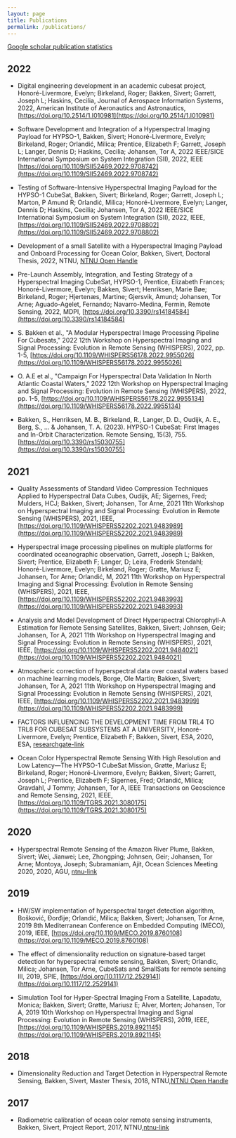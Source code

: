 ```yaml
---
layout: page
title: Publications
permalink: /publications/
---
```


[Google scholar publication statistics](https://scholar.google.no/citations?user=XeDtzHEAAAAJ&hl=en)


## 2022
- Digital engineering development in an academic cubesat project, Honoré-Livermore, Evelyn; Birkeland, Roger; Bakken, Sivert; Garrett, Joseph L; Haskins, Cecilia, Journal of Aerospace Information Systems, 2022, American Institute of Aeronautics and Astronautics, [https://doi.org/10.2514/1.I010981](https://doi.org/10.2514/1.I010981)

- Software Development and Integration of a Hyperspectral Imaging Payload for HYPSO-1, Bakken, Sivert; Honoré-Livermore, Evelyn; Birkeland, Roger; Orlandić, Milica; Prentice, Elizabeth F; Garrett, Joseph L; Langer, Dennis D; Haskins, Cecilia; Johansen, Tor A, 2022 IEEE/SICE International Symposium on System Integration (SII), 2022, IEEE [https://doi.org/10.1109/SII52469.2022.9708742](https://doi.org/10.1109/SII52469.2022.9708742)

- Testing of Software-Intensive Hyperspectral Imaging Payload for the HYPSO-1 CubeSat, Bakken, Sivert; Birkeland, Roger; Garrett, Joseph L; Marton, P Amund R; Orlandić, Milica; Honoré-Livermore, Evelyn; Langer, Dennis D; Haskins, Cecilia; Johansen, Tor A, 2022 IEEE/SICE International Symposium on System Integration (SII), 2022, IEEE, [https://doi.org/10.1109/SII52469.2022.9708802](https://doi.org/10.1109/SII52469.2022.9708802)

- Development of a small Satellite with a Hyperspectral Imaging Payload and Onboard Processing for Ocean Color, Bakken, Sivert, Doctoral Thesis, 2022, NTNU, [NTNU Open Handle](https://hdl.handle.net/11250/2983899)

- Pre-Launch Assembly, Integration, and Testing Strategy of a Hyperspectral Imaging CubeSat, HYPSO-1, Prentice, Elizabeth Frances; Honoré-Livermore, Evelyn; Bakken, Sivert; Henriksen, Marie Bøe; Birkeland, Roger; Hjertenæs, Martine; Gjersvik, Amund; Johansen, Tor Arne; Aguado-Agelet, Fernando; Navarro-Medina, Fermin, Remote Sensing, 2022, MDPI, [https://doi.org/10.3390/rs14184584](https://doi.org/10.3390/rs14184584)

- S. Bakken et al., "A Modular Hyperspectral Image Processing Pipeline For Cubesats," 2022 12th Workshop on Hyperspectral Imaging and Signal Processing: Evolution in Remote Sensing (WHISPERS), 2022, pp. 1-5, [https://doi.org/10.1109/WHISPERS56178.2022.9955026](https://doi.org/10.1109/WHISPERS56178.2022.9955026)

- O. A.E et al., "Campaign For Hyperspectral Data Validation In North Atlantic Coastal Waters," 2022 12th Workshop on Hyperspectral Imaging and Signal Processing: Evolution in Remote Sensing (WHISPERS), 2022, pp. 1-5, [https://doi.org/10.1109/WHISPERS56178.2022.9955134](https://doi.org/10.1109/WHISPERS56178.2022.9955134)

- Bakken, S., Henriksen, M. B., Birkeland, R., Langer, D. D., Oudijk, A. E., Berg, S., ... & Johansen, T. A. (2023). HYPSO-1 CubeSat: First Images and In-Orbit Characterization. Remote Sensing, 15(3), 755. [https://doi.org/10.3390/rs15030755](https://doi.org/10.3390/rs15030755)

## 2021
- Quality Assessments of Standard Video Compression Techniques Applied to Hyperspectral Data Cubes, Oudijk, AE; Sigernes, Fred; Mulders, HCJ; Bakken, Sivert; Johansen, Tor Arne, 2021 11th Workshop on Hyperspectral Imaging and Signal Processing: Evolution in Remote Sensing (WHISPERS), 2021, IEEE, [https://doi.org/10.1109/WHISPERS52202.2021.9483989](https://doi.org/10.1109/WHISPERS52202.2021.9483989)

- Hyperspectral image processing pipelines on multiple platforms for coordinated oceanographic observation, Garrett, Joseph L; Bakken, Sivert; Prentice, Elizabeth F; Langer, D; Leira, Frederik Stendahl; Honoré-Livermore, Evelyn; Birkeland, Roger; Grøtte, Mariusz E; Johansen, Tor Arne; Orlandić, M, 2021 11th Workshop on Hyperspectral Imaging and Signal Processing: Evolution in Remote Sensing (WHISPERS), 2021, IEEE, [https://doi.org/10.1109/WHISPERS52202.2021.9483993](https://doi.org/10.1109/WHISPERS52202.2021.9483993)

- Analysis and Model Development of Direct Hyperspectral Chlorophyll-A Estimation for Remote Sensing Satellites, Bakken, Sivert; Johnsen, Geir; Johansen, Tor A, 2021 11th Workshop on Hyperspectral Imaging and Signal Processing: Evolution in Remote Sensing (WHISPERS), 2021, IEEE, [https://doi.org/10.1109/WHISPERS52202.2021.9484021](https://doi.org/10.1109/WHISPERS52202.2021.9484021)

- Atmospheric correction of hyperspectral data over coastal waters based on machine learning models, Borge, Ole Martin; Bakken, Sivert; Johansen, Tor A, 2021 11th Workshop on Hyperspectral Imaging and Signal Processing: Evolution in Remote Sensing (WHISPERS), 2021, IEEE, [https://doi.org/10.1109/WHISPERS52202.2021.9483999](https://doi.org/10.1109/WHISPERS52202.2021.9483999)

- FACTORS INFLUENCING THE DEVELOPMENT TIME FROM TRL4 TO TRL8 FOR CUBESAT SUBSYSTEMS AT A UNIVERSITY, Honoré-Livermore, Evelyn; Prentice, Elizabeth F; Bakken, Sivert, ESA, 2020, ESA, [researchgate-link](https://www.researchgate.net/profile/Evelyn-Honore-Livermore/publication/344609171_FACTORS_INFLUENCING_THE_DEVELOPMENT_TIME_FROM_TRL4_TO_TRL8_FOR_CUBESAT_SUBSYSTEMS_AT_A_UNIVERSITY/links/5f842edf458515b7cf79f708/FACTORS-INFLUENCING-THE-DEVELOPMENT-TIME-FROM-TRL4-TO-TRL8-FOR-CUBESAT-SUBSYSTEMS-AT-A-UNIVERSITY.pdf)

- Ocean Color Hyperspectral Remote Sensing With High Resolution and Low Latency—The HYPSO-1 CubeSat Mission, Grøtte, Mariusz E; Birkeland, Roger; Honoré-Livermore, Evelyn; Bakken, Sivert; Garrett, Joseph L; Prentice, Elizabeth F; Sigernes, Fred; Orlandić, Milica; Gravdahl, J Tommy; Johansen, Tor A, IEEE Transactions on Geoscience and Remote Sensing, 2021, IEEE, [https://doi.org/10.1109/TGRS.2021.3080175](https://doi.org/10.1109/TGRS.2021.3080175)

## 2020
- Hyperspectral Remote Sensing of the Amazon River Plume, Bakken, Sivert; Wei, Jianwei; Lee, Zhongping; Johnsen, Geir; Johansen, Tor Arne; Montoya, Joseph; Subramaniam, Ajit, Ocean Sciences Meeting 2020, 2020, AGU, [ntnu-link](https://folk.ntnu.no/torarnj/Poster_ME24C_0114___Ocean_Sciences_Meeting_2020.pdf)

## 2019
- HW/SW implementation of hyperspectral target detection algorithm, Bošković, Đorđije; Orlandić, Milica; Bakken, Sivert; Johansen, Tor Arne, 2019 8th Mediterranean Conference on Embedded Computing (MECO), 2019, IEEE, [https://doi.org/10.1109/MECO.2019.8760108](https://doi.org/10.1109/MECO.2019.8760108)

- The effect of dimensionality reduction on signature-based target detection for hyperspectral remote sensing, Bakken, Sivert; Orlandic, Milica; Johansen, Tor Arne, CubeSats and SmallSats for remote sensing III, 2019, SPIE, [https://doi.org/10.1117/12.2529141](https://doi.org/10.1117/12.2529141)

- Simulation Tool for Hyper-Spectral Imaging From a Satellite, Lapadatu, Monica; Bakken, Sivert; Grøtte, Mariusz E; Alver, Morten; Johansen, Tor A, 2019 10th Workshop on Hyperspectral Imaging and Signal Processing: Evolution in Remote Sensing (WHISPERS), 2019, IEEE, [https://doi.org/10.1109/WHISPERS.2019.8921145](https://doi.org/10.1109/WHISPERS.2019.8921145)

## 2018
- Dimensionality Reduction and Target Detection in Hyperspectral Remote Sensing, Bakken, Sivert, Master Thesis, 2018, NTNU,[NTNU Open Handle](http://hdl.handle.net/11250/2561333)

## 2017
- Radiometric calibration of ocean color remote sensing instruments, Bakken, Sivert, Project Report, 2017, NTNU,[ntnu-link](https://folk.ntnu.no/sivertba/_pdfs/sivert_project.pdf)









